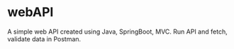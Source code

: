 # webAPI
A simple web API created using Java, SpringBoot, MVC. Run API and fetch, validate data in Postman. 

